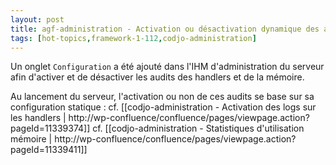 ```yaml
---
layout: post
title: agf-administration - Activation ou désactivation dynamique des audits (handlers et mémoire)
tags: [hot-topics,framework-1-112,codjo-administration]
---
```

Un onglet ```Configuration``` a été ajouté dans l'IHM d'administration du serveur afin d'activer et de désactiver les audits des handlers et de la mémoire.

Au lancement du serveur, l'activation ou non de ces audits se base sur sa configuration statique :
cf. [[codjo-administration - Activation des logs sur les handlers | http://wp-confluence/confluence/pages/viewpage.action?pageId=11339374]]
cf. [[codjo-administration - Statistiques d'utilisation mémoire | http://wp-confluence/confluence/pages/viewpage.action?pageId=11339411]]
